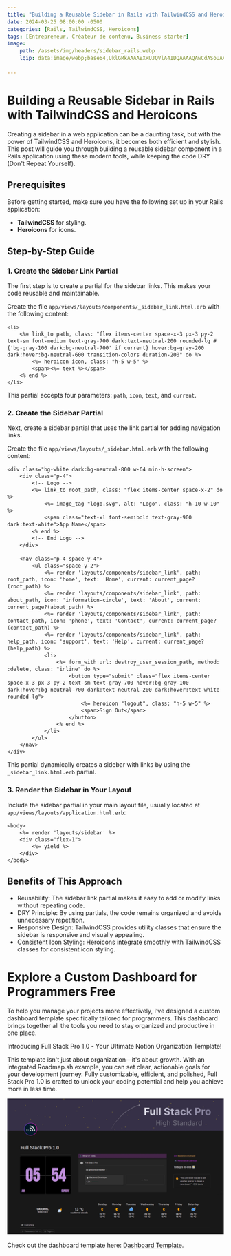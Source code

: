 ```yaml
---
title: "Building a Reusable Sidebar in Rails with TailwindCSS and Heroicons"
date: 2024-03-25 08:00:00 -0500
categories: [Rails, TailwindCSS, Heroicons]
tags: [Entrepreneur, Créateur de contenu, Business starter]
image:
    path: /assets/img/headers/sidebar_rails.webp
    lqip: data:image/webp;base64,UklGRkAAAABXRUJQVlA4IDQAAAAQAwCdASoUAAsAPzmGu1OvKSYisAgB4CcJYwAAW+ll18AA/rniDRhs9sq0/4Ip9WfHYHAA

---
```


# Building a Reusable Sidebar in Rails with TailwindCSS and Heroicons

Creating a sidebar in a web application can be a daunting task, but with the power of TailwindCSS and Heroicons, it becomes both efficient and stylish. This post will guide you through building a reusable sidebar component in a Rails application using these modern tools, while keeping the code DRY (Don't Repeat Yourself).

## Prerequisites

Before getting started, make sure you have the following set up in your Rails application:

- **TailwindCSS** for styling.
- **Heroicons** for icons.

## Step-by-Step Guide

### 1. Create the Sidebar Link Partial

The first step is to create a partial for the sidebar links. This makes your code reusable and maintainable.

Create the file `app/views/layouts/components/_sidebar_link.html.erb` with the following content:

```erb
<li>
    <%= link_to path, class: "flex items-center space-x-3 px-3 py-2 text-sm font-medium text-gray-700 dark:text-neutral-200 rounded-lg #{'bg-gray-100 dark:bg-neutral-700' if current} hover:bg-gray-200 dark:hover:bg-neutral-600 transition-colors duration-200" do %>
        <%= heroicon icon, class: "h-5 w-5" %>
        <span><%= text %></span>
    <% end %>
</li>
```

This partial accepts four parameters: `path`, `icon`, `text`, and `current`.

### 2. Create the Sidebar Partial

Next, create a sidebar partial that uses the link partial for adding navigation links.

Create the file `app/views/layouts/_sidebar.html.erb` with the following content:

```erb
<div class="bg-white dark:bg-neutral-800 w-64 min-h-screen">
    <div class="p-4">
        <!-- Logo -->
        <%= link_to root_path, class: "flex items-center space-x-2" do %>
            <%= image_tag "logo.svg", alt: "Logo", class: "h-10 w-10" %>
            <span class="text-xl font-semibold text-gray-900 dark:text-white">App Name</span>
        <% end %>
        <!-- End Logo -->
    </div>

    <nav class="p-4 space-y-4">
        <ul class="space-y-2">
            <%= render 'layouts/components/sidebar_link', path: root_path, icon: 'home', text: 'Home', current: current_page?(root_path) %>
            <%= render 'layouts/components/sidebar_link', path: about_path, icon: 'information-circle', text: 'About', current: current_page?(about_path) %>
            <%= render 'layouts/components/sidebar_link', path: contact_path, icon: 'phone', text: 'Contact', current: current_page?(contact_path) %>
            <%= render 'layouts/components/sidebar_link', path: help_path, icon: 'support', text: 'Help', current: current_page?(help_path) %>
            <li>
                <%= form_with url: destroy_user_session_path, method: :delete, class: "inline" do %>
                    <button type="submit" class="flex items-center space-x-3 px-3 py-2 text-sm text-gray-700 hover:bg-gray-100 dark:hover:bg-neutral-700 dark:text-neutral-200 dark:hover:text-white rounded-lg">
                        <%= heroicon "logout", class: "h-5 w-5" %>
                        <span>Sign Out</span>
                    </button>
                <% end %>
            </li>
        </ul>
    </nav>
</div>
```

This partial dynamically creates a sidebar with links by using the `_sidebar_link.html.erb` partial.

### 3. Render the Sidebar in Your Layout

Include the sidebar partial in your main layout file, usually located at `app/views/layouts/application.html.erb`:

```erb
<body>
    <%= render 'layouts/sidebar' %>
    <div class="flex-1">
        <%= yield %>
    </div>
</body>
```

## Benefits of This Approach

- Reusability: The sidebar link partial makes it easy to add or modify links without repeating code.
- DRY Principle: By using partials, the code remains organized and avoids unnecessary repetition.
- Responsive Design: TailwindCSS provides utility classes that ensure the sidebar is responsive and visually appealing.
- Consistent Icon Styling: Heroicons integrate smoothly with TailwindCSS classes for consistent icon styling.

# Explore a Custom Dashboard for Programmers Free
To help you manage your projects more effectively, I’ve designed a custom dashboard template specifically tailored for programmers. This dashboard brings together all the tools you need to stay organized and productive in one place.

Introducing Full Stack Pro 1.0 - Your Ultimate Notion Organization Template!

This template isn't just about organization—it's about growth. With an integrated Roadmap.sh example, you can set clear, actionable goals for your development journey. Fully customizable, efficient, and polished, Full Stack Pro 1.0 is crafted to unlock your coding potential and help you achieve more in less time.

![Dashboard Preview](/assets/img/dashboard-preview.webp)

Check out the dashboard template here: [Dashboard Template](https://www.kozenetpro.com/l/fullstack).
